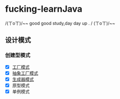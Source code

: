 # fucking-learnJava

/(ㄒoㄒ)/~~ good good study,day day up . / (ㄒoㄒ)/~~

## 设计模式
### 创建型模式
- [x] [工厂模式](https://blog.csdn.net/meng17332312132/article/details/118822182)
- [x] [抽象工厂模式](https://blog.csdn.net/meng17332312132/article/details/118943558)
- [x] [生成器模式](https://blog.csdn.net/meng17332312132/article/details/119008393)
- [x] 原型模式
- [x] 单例模式